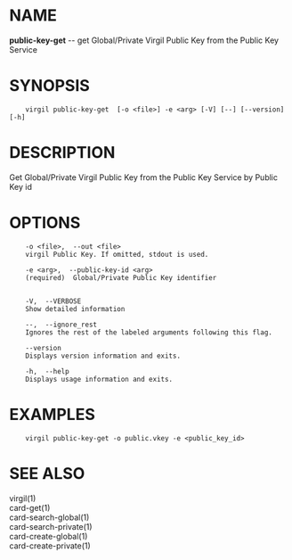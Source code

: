 NAME
====

**public-key-get** -- get Global/Private Virgil Public Key from the
Public Key Service

SYNOPSIS
========

        virgil public-key-get  [-o <file>] -e <arg> [-V] [--] [--version] [-h]

DESCRIPTION
===========

Get Global/Private Virgil Public Key from the Public Key Service by
Public Key id

OPTIONS
=======

        -o <file>,  --out <file>
        virgil Public Key. If omitted, stdout is used.

        -e <arg>,  --public-key-id <arg>
        (required)  Global/Private Public Key identifier


        -V,  --VERBOSE
        Show detailed information

        --,  --ignore_rest
        Ignores the rest of the labeled arguments following this flag.

        --version
        Displays version information and exits.

        -h,  --help
        Displays usage information and exits.

EXAMPLES
========

        virgil public-key-get -o public.vkey -e <public_key_id>

SEE ALSO
========

virgil(1)  
card-get(1)  
card-search-global(1)  
card-search-private(1)  
card-create-global(1)  
card-create-private(1)
